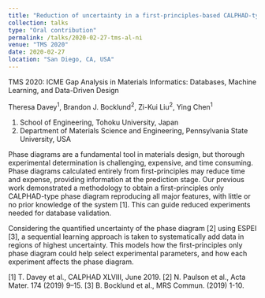 ```yaml
---
title: "Reduction of uncertainty in a first-principles-based CALPHAD-type phase diagram via sequential learning of phase equilibrium data"
collection: talks
type: "Oral contribution"
permalink: /talks/2020-02-27-tms-al-ni
venue: "TMS 2020"
date: 2020-02-27
location: "San Diego, CA, USA"
---
```

TMS 2020: ICME Gap Analysis in Materials Informatics: Databases, Machine Learning, and Data-Driven Design

Theresa Davey<sup>1</sup>, Brandon J. Bocklund<sup>2</sup>, Zi-Kui Liu<sup>2</sup>, Ying Chen<sup>1</sup>

1. School of Engineering, Tohoku University, Japan
2. Department of Materials Science and Engineering, Pennsylvania State University, USA 


Phase diagrams are a fundamental tool in materials design, but thorough experimental determination is challenging, expensive, and time consuming. Phase diagrams calculated entirely from first-principles may reduce time and expense, providing information at the prediction stage. Our previous work demonstrated a methodology to obtain a first-principles only CALPHAD-type phase diagram reproducing all major features, with little or no prior knowledge of the system [1]. This can guide reduced experiments needed for database validation. 

Considering the quantified uncertainty of the phase diagram [2] using ESPEI [3], a sequential learning approach is taken to systematically add data in regions of highest uncertainty. This models how the first-principles only phase diagram could help select experimental parameters, and how each experiment affects the phase diagram.

[1] T. Davey et al., CALPHAD XLVIII, June 2019. 
[2] N. Paulson et al., Acta Mater. 174 (2019) 9–15.
[3] B. Bocklund et al., MRS Commun. (2019) 1-10.


